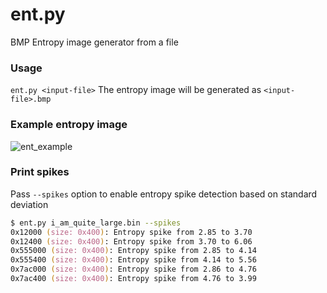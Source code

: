 # ent.py
BMP Entropy image generator from a file

### Usage
`ent.py <input-file>`
The entropy image will be generated as `<input-file>.bmp`

### Example entropy image
![ent_example](https://github.com/user-attachments/assets/1dfefdc7-0741-4fb6-81d5-cc236a2199d5)

### Print spikes
Pass `--spikes` option to enable entropy spike detection based on standard deviation 
```zsh
$ ent.py i_am_quite_large.bin --spikes
0x12000 (size: 0x400): Entropy spike from 2.85 to 3.70
0x12400 (size: 0x400): Entropy spike from 3.70 to 6.06
0x555000 (size: 0x400): Entropy spike from 2.85 to 4.14
0x555400 (size: 0x400): Entropy spike from 4.14 to 5.56
0x7ac000 (size: 0x400): Entropy spike from 2.86 to 4.76
0x7ac400 (size: 0x400): Entropy spike from 4.76 to 3.99
```
